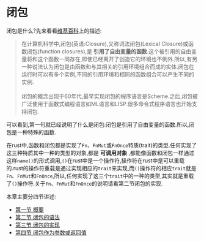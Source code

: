 # 闭包
闭包是什么?先来看看[维基百科][wiki]上的描述:
>在计算机科学中,闭包(英语:Closure),又称词法闭包(Lexical Closure)或函数闭包(function closures),是 __引用了自由变量的函数__.这个被引用的自由变量将和这个函数一同存在,即使已经离开了创造它的环境也不例外.所以,有另一种说法认为闭包是由函数和与其相关的引用环境组合而成的实体.闭包在运行时可以有多个实例,不同的引用环境和相同的函数组合可以产生不同的实例.<br /><br />
闭包的概念出现于60年代,最早实现闭包的程序语言是Scheme.之后,闭包被广泛使用于函数式编程语言如ML语言和LISP.很多命令式程序语言也开始支持闭包.

[wiki]:https://zh.wikipedia.org/wiki/%E9%97%AD%E5%8C%85_(%E8%AE%A1%E7%AE%97%E6%9C%BA%E7%A7%91%E5%AD%A6)

可以看到,第一句就已经说明了什么是闭包:闭包是引用了自由变量的函数.所以,闭包是一种特殊的函数.

在rust中,函数和闭包都是实现了`Fn`、`FnMut`或`FnOnce`特质(trait)的类型.任何实现了这三种特质其中一种的类型的对象,都是 __可调用对象__ ,都能像函数和闭包一样通过这样`name()`的形式调用,`()`在rust中是一个操作符,操作符在rust中是可以重载的.rust的操作符重载是通过实现相应的`trait`来实现,而`()`操作符的相应`trait`就是`Fn`、`FnMut`和`FnOnce`,所以,任何实现了这三个`trait`中的一种的类型,其实就是重载了`()`操作符.关于`Fn`、`FnMut`和`FnOnce`的说明请看第二节闭包的实现.

本章主要分四节讲述:

* [第一节 概要](overview.md)
* [第二节 闭包的语法](syntax.md)
* [第三节 闭包的实现](implementation.md)
* [第四节 闭包作为参数或返回值](as_argument_return_value.md)
